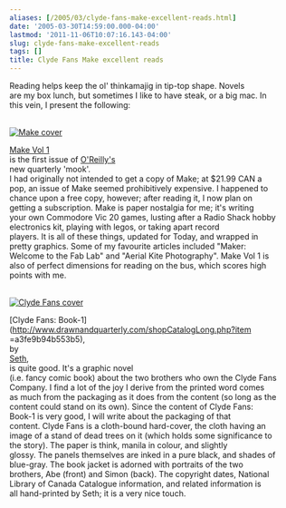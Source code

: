 ```yaml
---
aliases: [/2005/03/clyde-fans-make-excellent-reads.html]
date: '2005-03-30T14:59:00.000-04:00'
lastmod: '2011-11-06T10:07:16.143-04:00'
slug: clyde-fans-make-excellent-reads
tags: []
title: Clyde Fans Make excellent reads
---
```


  
Reading helps keep the ol' thinkamajig in tip-top shape. Novels  
are my box lunch, but sometimes I like to have steak, or a big mac. In  
this vein, I present the following:  

  
  
  
[  
![Make
cover](http://images.amazon.com/images/P/0596009224.01._SCMZZZZZZZ_.jpg)  
](http://make.oreilly.com/)  
  
  

  
[Make Vol 1](http://make.oreilly.com/01/)  
is the first issue of [O'Reilly's](http://www.oreilly.com)  
new quarterly 'mook'.  
I had originally not intended to get a copy of Make; at $21.99 CAN a  
pop, an issue of Make seemed prohibitively expensive. I happened to  
chance upon a free copy, however; after reading it, I now plan on  
getting a subscription. Make is paper nostalgia for me; it's writing  
your own Commodore Vic 20 games, lusting after a Radio Shack hobby  
electronics kit, playing with legos, or taking apart record  
players. It is all of these things, updated for Today, and wrapped in  
pretty graphics. Some of my favourite articles included "Maker:  
Welcome to the Fab Lab" and "Aerial Kite Photography". Make Vol 1 is  
also of perfect dimensions for reading on the bus, which scores high  
points with me.  

  
  
  
[  
![Clyde Fans
cover](http://images.amazon.com/images/P/189659784X.01._SCMZZZZZZZ_.jpg)  
](http://www.amazon.ca/exec/obidos/ASIN/189659784X/)  
  
  

  
[Clyde Fans: Book-1](http://www.drawnandquarterly.com/shopCatalogLong.php?item
=a3fe9b94b553b5),  
by  
[Seth](http://www.drawnandquarterly.com/artStudio.php?artist=a3dff7dd55a576),  
is quite good. It's a graphic novel  
(i.e. fancy comic book) about the two brothers who own the Clyde Fans  
Company. I find a lot of the joy I derive from the printed word comes  
as much from the packaging as it does from the content (so long as the  
content could stand on its own). Since the content of Clyde Fans:  
Book-1 is very good, I will write about the packaging of that  
content. Clyde Fans is a cloth-bound hard-cover, the cloth having an  
image of a stand of dead trees on it (which holds some significance to  
the story). The paper is think, manila in colour, and slightly  
glossy. The panels themselves are inked in a pure black, and shades of  
blue-gray. The book jacket is adorned with portraits of the two  
brothers, Abe (front) and Simon (back). The copyright dates, National  
Library of Canada Catalogue information, and related information is  
all hand-printed by Seth; it is a very nice touch.

